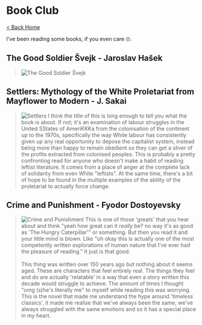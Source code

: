 # Book Club

[< Back Home](/)

I've been reading some books, if you even care 🙄.

## The Good Soldier Švejk - Jaroslav Hašek

> ![The Good Soldier Švejk](../../images/svejk.jpg)

## Settlers: Mythology of the White Proletariat from Mayflower to Modern - J. Sakai

> ![Settlers](../../images/settlers.jpg) I think the title of this is long enough to tell you what the book is about. If not; it's an examination of labour struggles in the United SStates of AmeriKKKa from the colonisation of the continent up to the 1970s, specifically the way White labour has consistently given up any real opportunity to depose the capitalist system, instead being more than happy to remain obedient so they can get a sliver of the profits extracted from colonised peoples. This is probably a pretty confronting read for anyone who doesn't make a habit of reading leftist literature. It comes from a place of anger at the complete lack of solidarity from even White "leftists". At the same time, there's a bit of hope to be found in the multiple examples of the ability of the proletariat to actually force change.

## Crime and Punishment - Fyodor Dostoyevsky

> ![Crime and Punishment](../../images/crime-and-punishment.jpg) This is one of those 'greats' that you hear about and think "yeah how great can it _really_ be? no way it's as good as 'The Hungry Caterpillar'" or something. But then you read it and your little mind is blown. Like "oh okay this is actually one of the most competently written explorations of human nature that I've ever had the pleasure of reading." It just is that good.<br><br>This thing was written over 150 years ago but nothing about it seems aged. These are characters that feel entirely real. The things they feel and do are actually 'relatable' in a way that even a story written this decade would struggle to achieve. The amount of times I thought "omg (s)he's literally me" to myself while reading this was worrying. This is the novel that made me understand the hype around 'timeless classics', it made me realise that we've always been the same, we've always struggled with the same emotions and so it has a special place in my heart.